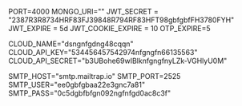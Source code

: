 PORT=4000
MONGO_URI=""
JWT_SECRET = "2387R3R8734HRF83FJ39848R794RF83HFT98gbfgbfFH3780FYH"
JWT_EXPIRE = 5d
JWT_COOKIE_EXPIRE = 10
OTP_EXPIRE=5


CLOUD_NAME="dsngnfgdng48cqqn"
CLOUD_API_KEY="534456457542974nfgngfn66135563"
CLOUD_API_SECRET="b3UBohe69wIBlknfgngfnyLZk-VGHlyU0M"


SMTP_HOST="smtp.mailtrap.io"
SMTP_PORT=2525
SMTP_USER="ee0gbfgbaa22e3gnc7a81"
SMTP_PASS="0c5dgbfbfgn092ngfnfgd0ac8c3f"

